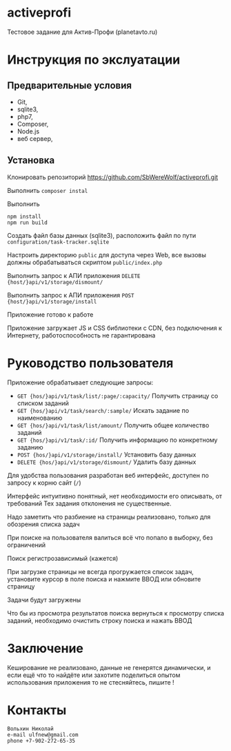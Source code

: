 # activeprofi
Тестовое задание для Актив-Профи (planetavto.ru)

# Инструкция по экслуатации
## Предварительные условия
 - Git, 
 - sqlite3, 
 - php7, 
 - Composer,
 - Node.js
 - веб сервер,

## Установка
Клонировать репозиторий https://github.com/SbWereWolf/activeprofi.git

Выполнить ``composer instal``

Выполнить 
```
npm install
npm run build
```

Создать файл базы данных (sqlite3), расположить файл по пути 
``configuration/task-tracker.sqlite``

Настроить директорию ``public`` для доступа через Web, все вызовы 
должны обрабатываться скриптом ``public/index.php``

Выполнить запрос к АПИ приложения 
``DELETE {host/}api/v1/storage/dismount/``

Выполнить запрос к АПИ приложения 
``POST {host/}api/v1/storage/install``

Приложение готово к работе

Приложение загружает JS и CSS библиотеки с CDN, без подключения к 
Интернету, работоспособность не гарантирована

# Руководство пользователя
Приложение обрабатывает следующие запросы:
 * ``GET {hos/}api/v1/task/list/:page/:capacity/`` 
 Получить страницу со списком заданий
 * ``GET {hos/}api/v1/task/search/:sample/`` 
 Искать задание по наименованию
 * ``GET {hos/}api/v1/task/list/amount/`` 
 Получить общее количество заданий 
 * ``GET {hos/}api/v1/task/:id/`` 
 Получить информацию по конкретному заданию
 * ``POST {hos/}api/v1/storage/install/`` Установить базу данных
 * ``DELETE {hos/}api/v1/storage/dismount/`` Удалить базу данных

Для удобства пользования разработан веб интерфейс, доступен по запросу
 к корню сайт (``/``)
 
Интерфейс интуитивно понятный, нет необходимости его описывать, 
от требований Тех задания отклонения не существенные.

Надо заметить что разбиение на страницы реализовано, 
только для обозрения списка задач

При поиске на пользователя валиться всё что попало в выборку, 
без ограничений

Поиск регистрозависимый (кажется)

При загрузке страницы не всегда прогружается список задач, 
установите курсор в поле поиска и нажмите ВВОД или обновите страницу

Задачи будут загружены

Что бы из просмотра результатов поиска вернуться 
к просмотру списка заданий,
необходимо очистить строку поиска и нажать ВВОД

# Заключение
Кеширование не реализовано, данные не генерятся динамически,
 и если ещё что то найдёте или захотите поделиться опытом 
 использования приложения то не стесняйтесь, пишите !
# Контакты
```
Вольхин Николай
e-mail ulfnew@gmail.com
phone +7-902-272-65-35
```  
